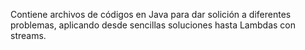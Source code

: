 Contiene archivos de códigos en Java para dar solición a diferentes problemas, aplicando desde sencillas soluciones hasta Lambdas con streams.
